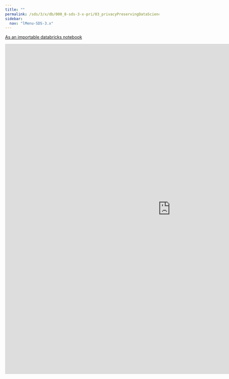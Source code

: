 ```yaml
---
title: ""
permalink: /sds/3/x/db/000_8-sds-3-x-pri/03_privacyPreservingDataScience_Differential_Privacy/
sidebar:
  nav: "lMenu-SDS-3.x"
---
```


[As an importable databricks notebook](https://lamastex.github.io/scalable-data-science/sds/3/x/db/000_8-sds-3-x-pri/03_privacyPreservingDataScience_Differential_Privacy.html)

<iframe src="https://lamastex.github.io/scalable-data-science/sds/3/x/db/000_8-sds-3-x-pri/03_privacyPreservingDataScience_Differential_Privacy.html" width="1080" height="1080" frameborder="0"></iframe>
